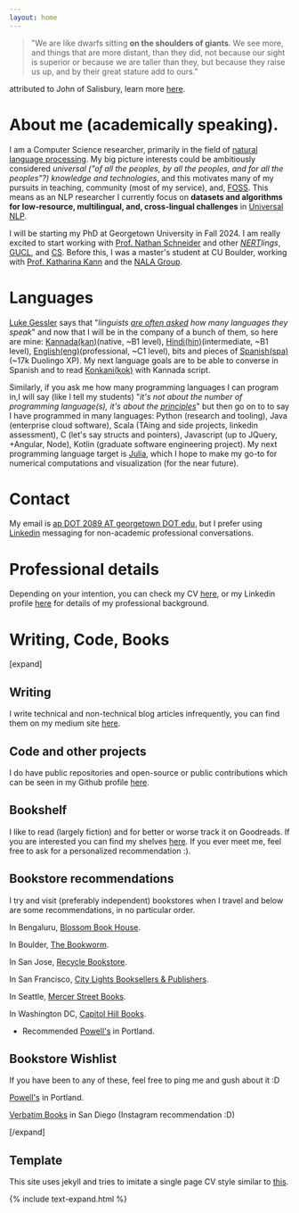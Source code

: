 ```yaml
---
layout: home
---
```


> "We are like dwarfs sitting <b>on the shoulders of giants</b>. We see more, and things that are more distant, than they did, not because our sight is superior or because we are taller than they, but because they raise us up, and by their great stature add to ours."

attributed to John of Salisbury, learn more [here](https://www.phrases.org.uk/meanings/268025.html).
# About me (academically speaking).
I am a Computer Science researcher, primarily in the field of [natural language processing](/notes/whatIsNLP.markdown). My big picture interests could be ambitiously considered *universal ("of all the peoples, by all the peoples, and for all the peoples"?) knowledge and technologies*, and this motivates many of my pursuits in teaching, community (most of my service), and, [FOSS](https://en.wikipedia.org/wiki/Free_and_open-source_software). This means as an NLP researcher I currently focus on **datasets and algorithms for low-resource, multilingual, and, cross-lingual challenges** in [Universal NLP](https://web.archive.org/web/20230928100935/https://nala-cub.github.io/projects/universal_nlp). 

I will be starting my PhD at Georgetown University in Fall 2024. I am really excited to start working with [Prof. Nathan Schneider](https://people.cs.georgetown.edu/nschneid/) and other *[NERT](http://nert.georgetown.edu/)lings*, [GUCL](https://gucl.georgetown.edu/), and [CS](https://cs.georgetown.edu/#). Before this, I was a master's student at CU Boulder, working with [Prof. Katharina Kann](https://kelina.github.io) and the [NALA Group](https://nala-cub.github.io/).

# Languages 
[Luke Gessler](https://web.archive.org/web/20231012014722/https://lgessler.com/) says that "*linguists [are often asked](https://specgram.com/CLXXV.1/03.carlson.cartoon5.html) how many languages they speak*" and now that I will be in the company of a bunch of them, so here are mine: [Kannada(kan)](https://www.ethnologue.com/language/kan/)(native, ~B1 level), [Hindi(hin)](https://www.ethnologue.com/language/hin/)(intermediate, ~B1 level), [English(eng)](https://www.ethnologue.com/language/eng/)(professional, ~C1 level), bits and pieces of [Spanish(spa)](https://www.ethnologue.com/language/spa/)(~17k Duolingo XP). 
My next language goals are to be able to converse in Spanish and to read [Konkani(kok)](https://www.ethnologue.com/language/kok/) with Kannada script. 

Similarly, if you ask me how many programming languages I can program in,I will say (like I tell my students) "*it's not about the number of programming language(s), it's about the [principles](https://csci3155.cs.colorado.edu/f22/syllabus.html)*" but then go on to to say I have programmed in many languages: Python (research and tooling), Java (enterprise cloud software), Scala (TAing and side projects, linkedin assessment), C (let's say structs and pointers), Javascript (up to JQuery, +Angular, Node), Kotlin (graduate software engineering project).
My next programming language target is [Julia](https://julialang.org/), which I hope to make my go-to for numerical computations and visualization (for the near future).


# Contact
My email is [ap DOT 2089 AT georgetown DOT edu](mailto:ap2089@georgetown.edu), but I prefer using [Linkedin](https://www.linkedin.com/in/abhishekpurushothama/) messaging for non-academic professional conversations.

# Professional details
Depending on your intention, you can check my CV [here](assets/pdf/Abhishek_CV_Uploaded_12-27-22.pdf), or my Linkedin profile [here](https://www.linkedin.com/in/abhishekpurushothama/) for details of my professional background.

<!-- ### Teaching Experience
I have had the pleasure and privilege of being a teaching assistant for [Principles of Programming Languages](https://home.cs.colorado.edu/~srirams/teaching/ppl_class_notes.html) at CU Boulder since Spring 2022 with Prof. Sankaranarayanan, Prof. Kaki and Prof. Chang. -->

# Writing, Code, Books

[expand]

## Writing

I write technical and non-technical blog articles infrequently, you can find them on my medium site [here](https://medium.com/@ab-purushothama).


## Code and other projects
I do have public repositories and open-source or public contributions which can be seen in my Github profile [here](https://github.com/Abhishek-P/).

## Bookshelf
I like to read (largely fiction) and for better or worse track it on Goodreads. If you are interested you can find my shelves [here](https://www.goodreads.com/review/list/25049166-abhishek-p). If you ever meet me, feel free to ask for a personalized recommendation :).

## Bookstore recommendations
I try and visit (preferably independent) bookstores when I travel and below are some recommendations, in no particular order.

In Bengaluru, [Blossom Book House](https://goo.gl/maps/SpANTEYfUvm5BabF9).

In Boulder, [The Bookworm](https://goo.gl/maps/87pD8YA1NKstoW8v7).

In San Jose, [Recycle Bookstore](https://goo.gl/maps/bN3wHRHLVDCaLmyf9).

In San Francisco, [City Lights Booksellers & Publishers](https://goo.gl/maps/YxiHSMZcrFgDuiRe7).

In Seattle, [Mercer Street Books](https://goo.gl/maps/HfRd9nqfos5ND6DQ8).

In Washington DC, [Capitol Hill Books](https://maps.app.goo.gl/JK5Qdc1UgqXDC3p8A). 
* Recommended [Powell's](https://www.travelportland.com/attractions/powells/) in Portland.

## Bookstore Wishlist
If you have been to any of these, feel free to ping me and gush about it :D

[Powell's](https://www.travelportland.com/attractions/powells/) in Portland.

[Verbatim Books](https://verbatimbooks.com/about-us/) in San Diego (Instagram recommendation :D)

[/expand]

## Template
This site uses jekyll and tries to imitate a single page CV style similar to [this](https://jonbarron.info/).

{% include text-expand.html %}
